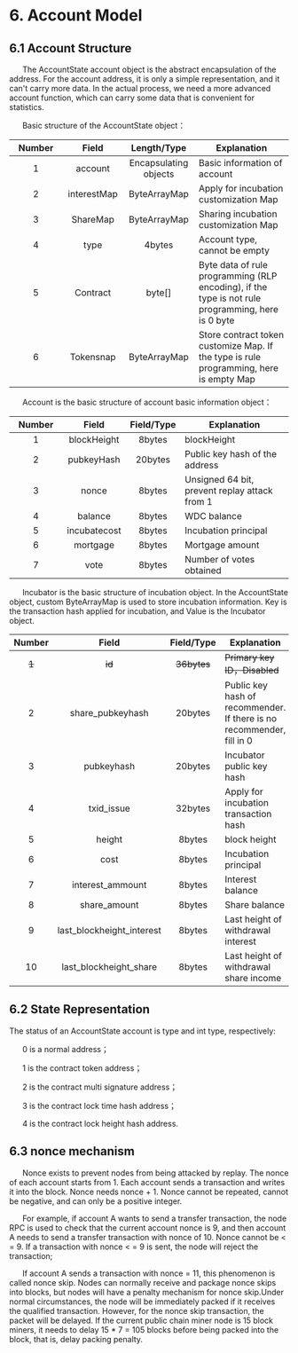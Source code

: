 # 6. Account Model
## 6.1 Account Structure
&#160;&#160;&#160;&#160;&#160;&#160;The AccountState account object is the abstract encapsulation of the address. For the account address, it is only a simple representation, and it can't carry more data. In the actual process, we need a more advanced account function, which can carry some data that is convenient for statistics.

&#160;&#160;&#160;&#160;&#160;&#160;Basic structure of the AccountState object：

|<div style="width:60pt">Number</div>|<div style="width:70pt">Field</div>|Length/Type|Explanation
|:----:|:----:|:----:|---|
|1| account|Encapsulating objects|Basic information of account
|2|interestMap|ByteArrayMap|Apply for incubation customization Map
|3|ShareMap|ByteArrayMap|Sharing incubation customization Map
|4|type|4bytes|Account type, cannot be empty
|5|Contract|byte[]|Byte data of rule programming (RLP encoding), if the type is not rule programming, here is 0 byte
|6|Tokensnap|ByteArrayMap|Store contract token customize Map. If the type is rule programming, here is empty Map


&#160;&#160;&#160;&#160;&#160;&#160;Account is the basic structure of account basic information object：

|<div style="width:60pt">Number</div> | Field|Field/Type|Explanation
|:----:|:----:|:----:|---|
|1 | blockHeight|8bytes|blockHeight
|2|pubkeyHash|20bytes|Public key hash of the address
|3|nonce|8bytes|Unsigned 64 bit, prevent replay attack from 1
|4|balance|8bytes|WDC balance
|5|incubatecost|8bytes|Incubation principal
|6|mortgage|8bytes|Mortgage amount
|7|vote|8bytes|Number of votes obtained


&#160;&#160;&#160;&#160;&#160;&#160;Incubator is the basic structure of incubation object. In the AccountState object, custom ByteArrayMap is used to store incubation information. Key is the transaction hash applied for incubation, and Value is the Incubator object.

|Number| Field|Field/Type|Explanation
|:----:|:----:|:----:|---|
|~~1~~|~~id~~|~~36bytes~~|~~Primary key ID，Disabled~~
|2|share_pubkeyhash|20bytes|Public key hash of recommender. If there is no recommender, fill in 0
|3|pubkeyhash|20bytes|Incubator public key hash
|4|txid_issue|32bytes|Apply for incubation transaction hash
|5|height|8bytes|block height
|6|cost|8bytes|Incubation principal
|7|interest_ammount|8bytes|Interest balance
|8|share_amount|8bytes|Share balance
|9|last_blockheight_interest|8bytes|Last height of withdrawal interest
|10|last_blockheight_share|8bytes|Last height of withdrawal share income

## 6.2 State Representation
The status of an AccountState account is type and int type, respectively:

&#160;&#160;&#160;&#160;&#160;&#160;0 is a normal address；

&#160;&#160;&#160;&#160;&#160;&#160;1 is the contract token address；

&#160;&#160;&#160;&#160;&#160;&#160;2 is the contract multi signature address；

&#160;&#160;&#160;&#160;&#160;&#160;3 is the contract lock time hash address；

&#160;&#160;&#160;&#160;&#160;&#160;4 is the contract lock height hash address.

## 6.3 nonce mechanism

&#160;&#160;&#160;&#160;&#160;&#160;Nonce exists to prevent nodes from being attacked by replay. The nonce of each account starts from 1. Each account sends a transaction and writes it into the block. Nonce needs nonce + 1. Nonce cannot be repeated, cannot be negative, and can only be a positive integer.

&#160;&#160;&#160;&#160;&#160;&#160;For example, if account A wants to send a transfer transaction, the node RPC is used to check that the current account nonce is 9, and then account A needs to send a transfer transaction with nonce of 10. Nonce cannot be < = 9. If a transaction with nonce < = 9 is sent, the node will reject the transaction;

&#160;&#160;&#160;&#160;&#160;&#160;If account A sends a transaction with nonce = 11, this phenomenon is called nonce skip. Nodes can normally receive and package nonce skips into blocks, but nodes will have a penalty mechanism for nonce skip.Under normal circumstances, the node will be immediately packed if it receives the qualified transaction. However, for the nonce skip transaction, the packet will be delayed. If the current public chain miner node is 15 block miners, it needs to delay 15 * 7 = 105 blocks before being packed into the block, that is, delay packing penalty.
